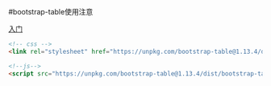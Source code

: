 #bootstrap-table使用注意

[入门](https://bootstrap-table.com/docs/getting-started/introduction/)

```html
<!-- css -->
<link rel="stylesheet" href="https://unpkg.com/bootstrap-table@1.13.4/dist/bootstrap-table.min.css">

<!--js-->
<script src="https://unpkg.com/bootstrap-table@1.13.4/dist/bootstrap-table.min.js"></script>
```

